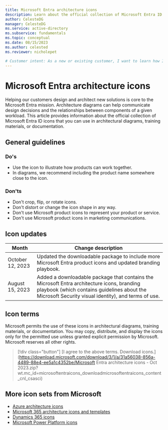 ```yaml
---
title: Microsoft Entra architecture icons
description: Learn about the official collection of Microsoft Entra ID icons that you can use in architectural diagrams, training materials, or documentation.
author: CelesteDG
manager: CelesteDG
ms.service: active-directory
ms.subservice: fundamentals
ms.topic: conceptual
ms.date: 08/15/2023
ms.author: celested
ms.reviewer: nicholepet

# Customer intent: As a new or existing customer, I want to learn how I can use the official Microsoft Entra ID icons in architectural diagrams, training materials, or documentation.
---
```


# Microsoft Entra architecture icons

Helping our customers design and architect new solutions is core to the Microsoft Entra mission. Architecture diagrams can help communicate design decisions and the relationships between components of a given workload. This article provides information about the official collection of Microsoft Entra ID icons that you can use in architectural diagrams, training materials, or documentation.

## General guidelines

### Do's

- Use the icon to illustrate how products can work together.
- In diagrams, we recommend including the product name somewhere close to the icon.

### Don'ts

- Don't crop, flip, or rotate icons.
- Don't distort or change the icon shape in any way.
- Don't use Microsoft product icons to represent your product or service.
- Don't use Microsoft product icons in marketing communications.

## Icon updates

| Month | Change description |
|-------|--------------------|
| October 12, 2023 | Updated the downloadable package to include more Microsoft Entra product icons and updated branding playbook. |
| August 15, 2023 | Added a downloadable package that contains the Microsoft Entra architecture icons, branding playbook (which contains guidelines about the Microsoft Security visual identity), and terms of use. |

## Icon terms

Microsoft permits the use of these icons in architectural diagrams, training materials, or documentation. You may copy, distribute, and display the icons only for the permitted use unless granted explicit permission by Microsoft. Microsoft reserves all other rights.

 > [!div class="button"]
 > [I agree to the above terms. Download icons.](https://download.microsoft.com/download/3/1/a/31a56038-856a-4489-88e4-ee5a1c4352be/Microsoft Entra architecture icons - Oct 2023.zip?wt.mc_id=microsoftentraicons_downloadmicrosoftentraicons_content_cnl_csasci)

## More icon sets from Microsoft

- [Azure architecture icons](/azure/architecture/icons)
- [Microsoft 365 architecture icons and templates](/microsoft-365/solutions/architecture-icons-templates)
- [Dynamics 365 icons](/dynamics365/get-started/icons)
- [Microsoft Power Platform icons](/power-platform/guidance/icons)
